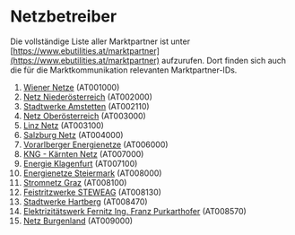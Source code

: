 # Netzbetreiber

Die vollständige Liste aller Marktpartner ist unter [https://www.ebutilities.at/marktpartner](https://www.ebutilities.at/marktpartner) aufzurufen. Dort finden sich auch die für die Marktkommunikation relevanten Marktpartner-IDs.&#x20;

1. [Wiener Netze](wiener-netze.md) (AT001000)
2. [Netz Niederösterreich](netz-niederoesterreich.md) (AT002000)
3. [Stadtwerke Amstetten](stadtwerke-amstetten.md) (AT002110)
4. [Netz Oberösterreich](netz-oberoesterreich.md) (AT003000)
5. [Linz Netz](linz-netz.md) (AT003100)
6. [Salzburg Netz](salzburg-netz.md) (AT004000)
7. [Vorarlberger Energienetze](vorarlberger-energienetze.md) (AT006000)
8. [KNG - Kärnten Netz](kng-kaernten-netz.md) (AT007000)
9. [Energie Klagenfurt](energie-klagenfurt.md) (AT007100)
10. [Energienetze Steiermark](energienetze-steiermark.md) (AT008000)
11. [Stromnetz Graz](stromnetz-graz.md) (AT008100)
12. [Feistritzwerke STEWEAG](feistritzwerke-steweag.md) (AT008130)
13. [Stadtwerke Hartberg](stadtwerke-hartberg.md) (AT008470)
14. [Elektrizitätswerk Fernitz Ing. Franz Purkarthofer](elektrizitaetswerk-fernitz-ing.-franz-purkarthofer.md) (AT008570)
15. [Netz Burgenland](netz-burgenland.md) (AT009000)

